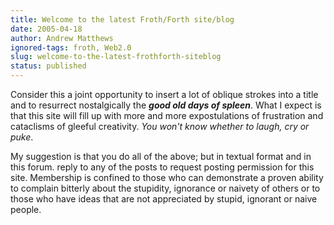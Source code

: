 ```yaml
---
title: Welcome to the latest Froth/Forth site/blog
date: 2005-04-18
author: Andrew Matthews
ignored-tags: froth, Web2.0
slug: welcome-to-the-latest-frothforth-siteblog
status: published
---
```


Consider this a joint opportunity to insert a lot of oblique strokes into a title and to resurrect nostalgically the ***good old days of spleen***. What I expect is that this site will fill up with more and more expostulations of frustration and cataclisms of gleeful creativity. *You won't know whether to laugh, cry or puke*.

My suggestion is that you do all of the above; but in textual format and in this forum. reply to any of the posts to request posting permission for this site. Membership is confined to those who can demonstrate a proven ability to complain bitterly about the stupidity, ignorance or naivety of others or to those who have ideas that are not appreciated by stupid, ignorant or naive people.
